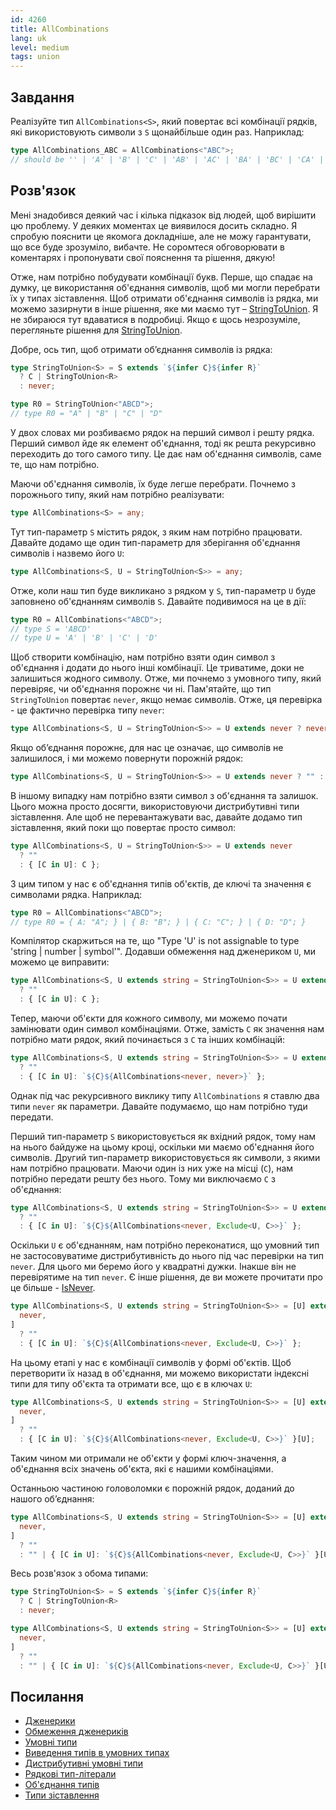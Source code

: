 ```yaml
---
id: 4260
title: AllCombinations
lang: uk
level: medium
tags: union
---
```


## Завдання

Реалізуйте тип `AllCombinations<S>`, який повертає всі комбінації рядків, які
використовують символи з `S` щонайбільше один раз. Наприклад:

```typescript
type AllCombinations_ABC = AllCombinations<"ABC">;
// should be '' | 'A' | 'B' | 'C' | 'AB' | 'AC' | 'BA' | 'BC' | 'CA' | 'CB' | 'ABC' | 'ACB' | 'BAC' | 'BCA' | 'CAB' | 'CBA'
```

## Розв'язок

Мені знадобився деякий час і кілька підказок від людей, щоб вирішити цю
проблему. У деяких моментах це виявилося досить складно. Я спробую пояснити це
якомога докладніше, але не можу гарантувати, що все буде зрозуміло, вибачте. Не
соромтеся обговорювати в коментарях і пропонувати свої пояснення та рішення,
дякую!

Отже, нам потрібно побудувати комбінації букв. Перше, що спадає на думку, це
використання об'єднання символів, щоб ми могли перебрати їх у типах зіставлення.
Щоб отримати об'єднання символів із рядка, ми можемо зазирнути в інше рішення,
яке ми маємо тут – [StringToUnion](./medium-string-to-union.md). Я не збираюся
тут вдаватися в подробиці. Якщо є щось незрозуміле, перегляньте рішення для
[StringToUnion](./medium-string-to-union.md).

Добре, ось тип, щоб отримати об’єднання символів із рядка:

```typescript
type StringToUnion<S> = S extends `${infer C}${infer R}`
  ? C | StringToUnion<R>
  : never;

type R0 = StringToUnion<"ABCD">;
// type R0 = "A" | "B" | "C" | "D"
```

У двох словах ми розбиваємо рядок на перший символ і решту рядка. Перший символ
йде як елемент об'єднання, тоді як решта рекурсивно переходить до того самого
типу. Це дає нам об'єднання символів, саме те, що нам потрібно.

Маючи об'єднання символів, їх буде легше перебрати. Почнемо з порожнього типу,
який нам потрібно реалізувати:

```typescript
type AllCombinations<S> = any;
```

Тут тип-параметр `S` містить рядок, з яким нам потрібно працювати. Давайте
додамо ще один тип-параметр для зберігання об'єднання символів і назвемо його
`U`:

```typescript
type AllCombinations<S, U = StringToUnion<S>> = any;
```

Отже, коли наш тип буде викликано з рядком у `S`, тип-параметр `U` буде
заповнено об'єднанням символів `S`. Давайте подивимося на це в дії:

```typescript
type R0 = AllCombinations<"ABCD">;
// type S = 'ABCD'
// type U = 'A' | 'B' | 'C' | 'D'
```

Щоб створити комбінацію, нам потрібно взяти один символ з об'єднання і додати до
нього інші комбінації. Це триватиме, доки не залишиться жодного символу. Отже,
ми почнемо з умовного типу, який перевіряє, чи об'єднання порожнє чи ні.
Пам'ятайте, що тип `StringToUnion` повертає `never`, якщо немає символів. Отже,
ця перевірка - це фактично перевірка типу `never`:

```typescript
type AllCombinations<S, U = StringToUnion<S>> = U extends never ? never : never;
```

Якщо об’єднання порожнє, для нас це означає, що символів не залишилося, і ми
можемо повернути порожній рядок:

```typescript
type AllCombinations<S, U = StringToUnion<S>> = U extends never ? "" : never;
```

В іншому випадку нам потрібно взяти символ з об'єднання та залишок. Цього можна
просто досягти, використовуючи дистрибутивні типи зіставлення. Але щоб не
перевантажувати вас, давайте додамо тип зіставлення, який поки що повертає
просто символ:

```typescript
type AllCombinations<S, U = StringToUnion<S>> = U extends never
  ? ""
  : { [C in U]: C };
```

З цим типом у нас є об'єднання типів об'єктів, де ключі та значення є символами
рядка. Наприклад:

```typescript
type R0 = AllCombinations<"ABCD">;
// type R0 = { A: "A"; } | { B: "B"; } | { C: "C"; } | { D: "D"; }
```

Компілятор скаржиться на те, що "Type 'U' is not assignable to type 'string |
number | symbol'". Додавши обмеження над дженериком `U`, ми можемо це виправити:

```typescript
type AllCombinations<S, U extends string = StringToUnion<S>> = U extends never
  ? ""
  : { [C in U]: C };
```

Тепер, маючи об'єкти для кожного символу, ми можемо почати замінювати один
символ комбінаціями. Отже, замість `C` як значення нам потрібно мати рядок, який
починається з `C` та інших комбінацій:

```typescript
type AllCombinations<S, U extends string = StringToUnion<S>> = U extends never
  ? ""
  : { [C in U]: `${C}${AllCombinations<never, never>}` };
```

Однак під час рекурсивного виклику типу `AllCombinations` я ставлю два типи
`never` як параметри. Давайте подумаємо, що нам потрібно туди передати.

Перший тип-параметр `S` використовується як вхідний рядок, тому нам на нього
байдуже на цьому кроці, оскільки ми маємо об'єднання його символів. Другий
тип-параметр використовується як символи, з якими нам потрібно працювати. Маючи
один із них уже на місці (`C`), нам потрібно передати решту без нього. Тому ми
виключаємо `C` з об'єднання:

```typescript
type AllCombinations<S, U extends string = StringToUnion<S>> = U extends never
  ? ""
  : { [C in U]: `${C}${AllCombinations<never, Exclude<U, C>>}` };
```

Оскільки `U` є об'єднанням, нам потрібно переконатися, що умовний тип не
застосовуватиме дистрибутивність до нього під час перевірки на тип `never`. Для
цього ми беремо його у квадратні дужки. Інакше він не перевірятиме на тип
`never`. Є інше рішення, де ви можете прочитати про це більше -
[IsNever](./medium-isnever.md).

```typescript
type AllCombinations<S, U extends string = StringToUnion<S>> = [U] extends [
  never,
]
  ? ""
  : { [C in U]: `${C}${AllCombinations<never, Exclude<U, C>>}` };
```

На цьому етапі у нас є комбінації символів у формі об'єктів. Щоб перетворити їх
назад в об'єднання, ми можемо використати індексні типи для типу об'єкта та
отримати все, що є в ключах `U`:

```typescript
type AllCombinations<S, U extends string = StringToUnion<S>> = [U] extends [
  never,
]
  ? ""
  : { [C in U]: `${C}${AllCombinations<never, Exclude<U, C>>}` }[U];
```

Таким чином ми отримали не об'єкти у формі ключ-значення, а об'єднання всіх
значень об'єкта, які є нашими комбінаціями.

Останньою частиною головоломки є порожній рядок, доданий до нашого об’єднання:

```typescript
type AllCombinations<S, U extends string = StringToUnion<S>> = [U] extends [
  never,
]
  ? ""
  : "" | { [C in U]: `${C}${AllCombinations<never, Exclude<U, C>>}` }[U];
```

Весь розв'язок з обома типами:

```typescript
type StringToUnion<S> = S extends `${infer C}${infer R}`
  ? C | StringToUnion<R>
  : never;

type AllCombinations<S, U extends string = StringToUnion<S>> = [U] extends [
  never,
]
  ? ""
  : "" | { [C in U]: `${C}${AllCombinations<never, Exclude<U, C>>}` }[U];
```

## Посилання

- [Дженерики](https://www.typescriptlang.org/docs/handbook/2/generics.html)
- [Обмеження дженериків](https://www.typescriptlang.org/docs/handbook/2/generics.html#generic-constraints)
- [Умовні типи](https://www.typescriptlang.org/docs/handbook/2/conditional-types.html)
- [Виведення типів в умовних типах](https://www.typescriptlang.org/docs/handbook/2/conditional-types.html#inferring-within-conditional-types)
- [Дистрибутивні умовні типи](https://www.typescriptlang.org/docs/handbook/2/conditional-types.html#distributive-conditional-types)
- [Рядкові тип-літерали](https://www.typescriptlang.org/docs/handbook/2/template-literal-types.html)
- [Об'єднання типів](https://www.typescriptlang.org/docs/handbook/2/everyday-types.html#union-types)
- [Типи зіставлення](https://www.typescriptlang.org/docs/handbook/2/mapped-types.html)
